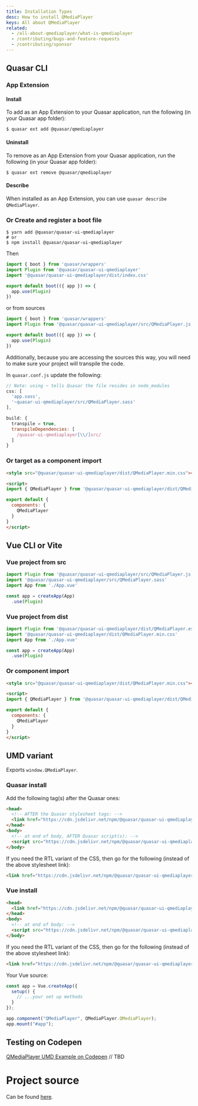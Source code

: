 ```yaml
---
title: Installation Types
desc: How to install QMediaPlayer
keys: All about QMediaPlayer
related:
  - /all-about-qmediaplayer/what-is-qmediaplayer
  - /contributing/bugs-and-feature-requests
  - /contributing/sponsor
---
```

## Quasar CLI

### App Extension

#### Install

To add as an App Extension to your Quasar application, run the following (in your Quasar app folder):
```
$ quasar ext add @quasar/qmediaplayer
```

#### Uninstall

To remove as an App Extension from your Quasar application, run the following (in your Quasar app folder):
```
$ quasar ext remove @quasar/qmediaplayer
```

#### Describe
When installed as an App Extension, you can use `quasar describe QMediaPlayer`.


### Or Create and register a boot file

```
$ yarn add @quasar/quasar-ui-qmediaplayer
# or
$ npm install @quasar/quasar-ui-qmediaplayer
```

Then

```js
import { boot } from 'quasar/wrappers'
import Plugin from '@quasar/quasar-ui-qmediaplayer'
import '@quasar/quasar-ui-qmediaplayer/dist/index.css'

export default boot(({ app }) => {
  app.use(Plugin)
})
```

or from sources

```js
import { boot } from 'quasar/wrappers'
import Plugin from '@quasar/quasar-ui-qmediaplayer/src/QMediaPlayer.js'

export default boot(({ app }) => {
  app.use(Plugin)
})
```

Additionally, because you are accessing the sources this way, you will need to make sure your project will transpile the code.

In `quasar.conf.js` update the following:
```js
// Note: using ~ tells Quasar the file resides in node_modules
css: [
  'app.sass',
  '~quasar-ui-qmediaplayer/src/QMediaPlayer.sass'
],

build: {
  transpile = true,
  transpileDependencies: [
    /quasar-ui-qmediaplayer[\\/]src/
  ]
}
```

### Or target as a component import

```html
<style src="@quasar/quasar-ui-qmediaplayer/dist/QMediaPlayer.min.css"></style>

<script>
import { QMediaPlayer } from '@quasar/quasar-ui-qmediaplayer/dist/QMediaPlayer.esm.js'

export default {
  components: {
    QMediaPlayer
  }
}
</script>
```

## Vue CLI or Vite
### Vue project from src

```js
import Plugin from '@quasar/quasar-ui-qmediaplayer/src/QMediaPlayer.js'
import '@quasar/quasar-ui-qmediaplayer/src/QMediaPlayer.sass'
import App from './App.vue'

const app = createApp(App)
  .use(Plugin)
```

### Vue project from dist

```js
import Plugin from '@quasar/quasar-ui-qmediaplayer/dist/QMediaPlayer.esm.js'
import '@quasar/quasar-ui-qmediaplayer/dist/QMediaPlayer.min.css'
import App from './App.vue'

const app = createApp(App)
  .use(Plugin)
```

### Or component import

```html
<style src="@quasar/quasar-ui-qmediaplayer/dist/QMediaPlayer.min.css"></style>

<script>
import { QMediaPlayer } from '@quasar/quasar-ui-qmediaplayer/dist/QMediaPlayer.esm.js'

export default {
  components: {
    QMediaPlayer
  }
}
</script>
```

## UMD variant

Exports `window.QMediaPlayer`.

### Quasar install

Add the following tag(s) after the Quasar ones:

```html
<head>
  <!-- AFTER the Quasar stylesheet tags: -->
  <link href="https://cdn.jsdelivr.net/npm/@quasar/quasar-ui-qmediaplayer@next/dist/QMediaPlayer.min.css" rel="stylesheet" type="text/css">
</head>
<body>
  <!-- at end of body, AFTER Quasar script(s): -->
  <script src="https://cdn.jsdelivr.net/npm/@quasar/quasar-ui-qmediaplayer@next/dist/QMediaPlayer.umd.min.js"></script>
</body>
```
If you need the RTL variant of the CSS, then go for the following (instead of the above stylesheet link):
```html
<link href="https://cdn.jsdelivr.net/npm/@quasar/quasar-ui-qmediaplayer@next/dist/QMediaPlayer.rtl.min.css" rel="stylesheet" type="text/css">
```

### Vue install

```html
<head>
  <link href="https://cdn.jsdelivr.net/npm/@quasar/quasar-ui-qmediaplayer@next/dist/QMediaPlayer.min.css" rel="stylesheet" type="text/css">
</head>
<body>
  <!-- at end of body: -->
  <script src="https://cdn.jsdelivr.net/npm/@quasar/quasar-ui-qmediaplayer@next/dist/QMediaPlayer.umd.min.js"></script>
</body>
```
If you need the RTL variant of the CSS, then go for the following (instead of the above stylesheet link):
```html
<link href="https://cdn.jsdelivr.net/npm/@quasar/quasar-ui-qmediaplayer@next/dist/QMediaPlayer.rtl.min.css" rel="stylesheet" type="text/css">
```

Your Vue source:
```js
const app = Vue.createApp({
  setup() {
    // ...your set up methods
  }
});

app.component("QMediaPlayer", QMediaPlayer.QMediaPlayer);
app.mount("#app");
```


## Testing on Codepen
[QMediaPlayer UMD Example on Codepen](https://codepen.io/Hawkeye64/pen/ZEemBjm) // TBD

# Project source
Can be found [here](https://github.com/quasarframework/quasar-ui-qmediaplayer/tree/next).
